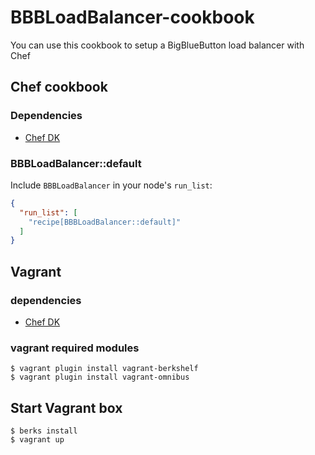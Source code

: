 # BBBLoadBalancer-cookbook

You can use this cookbook to setup a BigBlueButton load balancer with Chef

## Chef cookbook

### Dependencies

- [Chef DK](https://downloads.chef.io/chef-dk/)

### BBBLoadBalancer::default

Include `BBBLoadBalancer` in your node's `run_list`:

```json
{
  "run_list": [
    "recipe[BBBLoadBalancer::default]"
  ]
}
```

## Vagrant

### dependencies

- [Chef DK](https://downloads.chef.io/chef-dk/)

### vagrant required modules

    $ vagrant plugin install vagrant-berkshelf
    $ vagrant plugin install vagrant-omnibus

## Start Vagrant box

    $ berks install
    $ vagrant up

